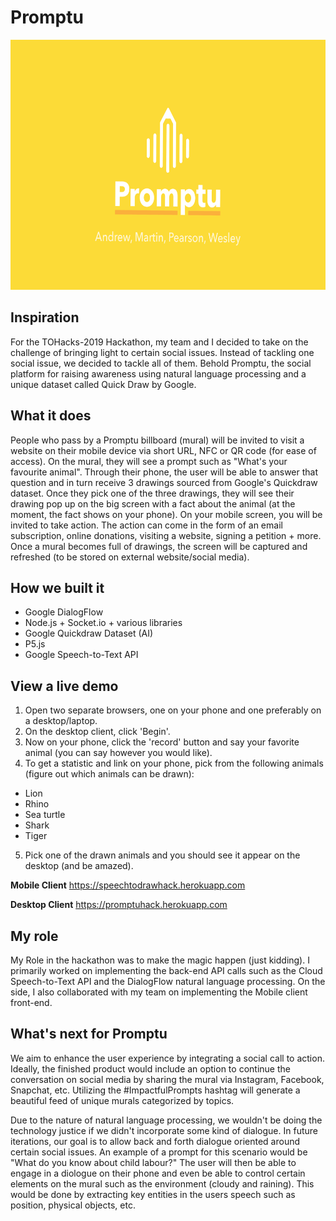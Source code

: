 # Promptu

<p align="center">
  <img width="auto" height="400" src="images/promptu.png">
</p>

## Inspiration

For the TOHacks-2019 Hackathon, my team and I decided to take on the challenge of bringing light to certain social issues. Instead of tackling one social issue, we decided to tackle all of them. Behold Promptu, the social platform for raising awareness using natural language processing and a unique dataset called Quick Draw by Google.

## What it does

People who pass by a Promptu billboard (mural) will be invited to visit a website on their mobile device via short URL, NFC or QR code (for ease of access). On the mural, they will see a prompt such as "What's your favourite animal". Through their phone, the user will be able to answer that question and in turn receive 3 drawings sourced from Google's Quickdraw dataset. Once they pick one of the three drawings, they will see their drawing pop up on the big screen with a fact about the animal (at the moment, the fact shows on your phone). On your mobile screen, you will be invited to take action. The action can come in the form of an email subscription, online donations, visiting a website, signing a petition + more. Once a mural becomes full of drawings, the screen will be captured and refreshed (to be stored on external website/social media).

## How we built it

- Google DialogFlow
- Node.js + Socket.io + various libraries
- Google Quickdraw Dataset (AI)
- P5.js
- Google Speech-to-Text API

## View a live demo

1. Open two separate browsers, one on your phone and one preferably on a desktop/laptop.
2. On the desktop client, click 'Begin'.
3. Now on your phone, click the 'record' button and say your favorite animal (you can say however you would like).
4. To get a statistic and link on your phone, pick from the following animals (figure out which animals can be drawn):
  - Lion
  - Rhino
  - Sea turtle
  - Shark
  - Tiger
5. Pick one of the drawn animals and you should see it appear on the desktop (and be amazed).

<b>Mobile Client</b>
https://speechtodrawhack.herokuapp.com

<b>Desktop Client</b>
https://promptuhack.herokuapp.com

## My role

My Role in the hackathon was to make the magic happen (just kidding). I primarily worked on implementing the back-end API calls such as the Cloud Speech-to-Text API and the DialogFlow natural language processing. On the side, I also collaborated with my team on implementing the Mobile client front-end.

## What's next for Promptu

We aim to enhance the user experience by integrating a social call to action. Ideally, the finished product would include an option to continue the conversation on social media by sharing the mural via Instagram, Facebook, Snapchat, etc. Utilizing the #ImpactfulPrompts hashtag will generate a beautiful feed of unique murals categorized by topics.

Due to the nature of natural language processing, we wouldn't be doing the technology justice if we didn't incorporate some kind of dialogue. In future iterations, our goal is to allow back and forth dialogue oriented around certain social issues. An example of a prompt for this scenario would be "What do you know about child labour?" The user will then be able to engage in a diologue on their phone and even be able to control certain elements on the mural such as the environment (cloudy and raining). This would be done by extracting key entities in the users speech such as position, physical objects, etc.


